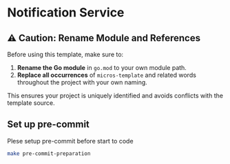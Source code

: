 # Notification Service

## ⚠️ Caution: Rename Module and References

Before using this template, make sure to:

1. **Rename the Go module** in `go.mod` to your own module path.
2. **Replace all occurrences** of `micros-template` and related words throughout the project with your own naming.

This ensures your project is uniquely identified and avoids conflicts with the template source.

## Set up pre-commit

Plese setup pre-commit before start to code

```bash
make pre-commit-preparation
```
